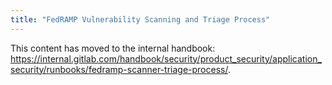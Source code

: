 ```yaml
---
title: "FedRAMP Vulnerability Scanning and Triage Process"
---
```


This content has moved to the internal handbook: <https://internal.gitlab.com/handbook/security/product_security/application_security/runbooks/fedramp-scanner-triage-process/>.
